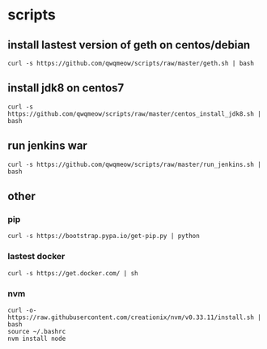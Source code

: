# scripts

## install lastest version of geth on centos/debian
```
curl -s https://github.com/qwqmeow/scripts/raw/master/geth.sh | bash
```

## install jdk8 on centos7
```
curl -s https://github.com/qwqmeow/scripts/raw/master/centos_install_jdk8.sh | bash
```
## run jenkins war
```
curl -s https://github.com/qwqmeow/scripts/raw/master/run_jenkins.sh | bash
```


## other

### pip
```
curl -s https://bootstrap.pypa.io/get-pip.py | python
```
### lastest docker
```
curl -s https://get.docker.com/ | sh
```

### nvm
```
curl -o- https://raw.githubusercontent.com/creationix/nvm/v0.33.11/install.sh | bash
source ~/.bashrc
nvm install node
```
